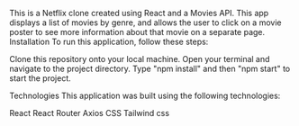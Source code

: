 This is a Netflix clone created using React and a Movies API. This app displays a list of movies by genre, and allows the user to click on a movie poster to see more information about that movie on a separate page.
Installation
To run this application, follow these steps:

Clone this repository onto your local machine.
Open your terminal and navigate to the project directory.
Type "npm install" and then "npm start" to start the project.

Technologies
This application was built using the following technologies:

React
React Router
Axios
CSS
Tailwind css

